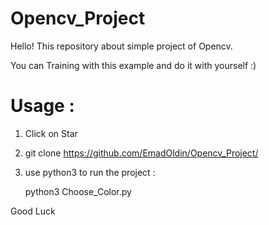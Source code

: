 # Opencv_Project

Hello! 
This repository about simple project of Opencv.

You can Training with this example and do it with yourself :)

# Usage :
1. Click on Star
2. git clone https://github.com/EmadOldin/Opencv_Project/
3. use python3 to run the project :  

   python3 Choose_Color.py




Good Luck
